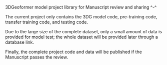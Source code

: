 3DGeoformer model project library for Manuscript review and sharing ^-^

The current project only contains the 3DG model code, pre-training code, transfer training code, and testing code.

Due to the large size of the complete dataset, only a small amount of data is provided for model test; the whole dataset will be provided later through a database link.

Finally, the complete project code and data will be published if the Manuscript passes the review.
